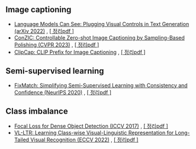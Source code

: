 
## Image captioning
- [Language Models Can See: Plugging Visual Controls in Text Generation  (arXiv 2022)](https://arxiv.org/ftp/arxiv/papers/2001/2001.07685.pdf) , 
[[ 정리pdf ]](https://github.com/hyeda1/Paper_review/blob/main/Zero-shot%20captioning/%EB%85%BC%EB%AC%B8%EC%A0%95%EB%A6%AC_Language%20Models%20Can%20See_%20Plugging%20Visual%20Controls%20in%20Text%20Generation.pdf)
- [ConZIC: Controllable Zero-shot Image Captioning by Sampling-Based Polishing (CVPR 2023)](https://arxiv.org/ftp/arxiv/papers/2001/2001.07685.pdf) , [[ 정리pdf ]](https://github.com/hyeda1/Paper_review/blob/main/Zero-shot%20captioning/%EB%85%BC%EB%AC%B8%EC%A0%95%EB%A6%AC_ConZIC_%20Controllable%20Zero-shot%20Image%20Captioning%20by%20Sampling-Based%20Polishing.pdf)
- [ClipCap: CLIP Prefix for Image Captioning]([https://arxiv.org/ftp/arxiv/papers/2001/2001.07685.pdf](https://arxiv.org/pdf/2111.09734.pdf)) , [[ 정리pdf ]](https://github.com/hyeda1/Paper_review/blob/main/Zero-shot%20captioning/%EB%85%BC%EB%AC%B8%EC%A0%95%EB%A6%AC_ConZIC_%20Controllable%20Zero-shot%20Image%20Captioning%20by%20Sampling-Based%20Polishing.pdf)


## Semi-supervised learning
- [FixMatch: Simplifying Semi-Supervised Learning with Consistency and Confidence (NeurIPS 2020)](https://arxiv.org/ftp/arxiv/papers/2001/2001.07685.pdf) , [[ 정리pdf ]](https://github.com/hyeda1/Paper_review/blob/main/semi-supervised%20learning/%EB%85%BC%EB%AC%B8%EC%A0%95%EB%A6%AC_FixMatch_%20Simplifying%20Semi-Supervised%20Learning%20with%20Consistency%20and%20Confidence.pdf)


## Class imbalance
- [Focal Loss for Dense Object Detection (ICCV 2017)](https://arxiv.org/ftp/arxiv/papers/2001/2001.07685.pdf) , [[ 정리pdf ]](https://github.com/hyeda1/Paper_review/blob/main/Class%20imbalance/%EB%85%BC%EB%AC%B8%EC%A0%95%EB%A6%AC_Focal%20Loss%20for%20Dense%20Object%20Detection.pdf)
- [VL-LTR: Learning Class-wise Visual-Linguistic Representation for Long-Tailed Visual Recognition (ECCV 2022)](https://arxiv.org/ftp/arxiv/papers/2001/2001.07685.pdf) , [[ 정리pdf ]](https://github.com/hyeda1/Paper_review/blob/main/Class%20imbalance/%EB%85%BC%EB%AC%B8%EC%A0%95%EB%A6%AC_VL-LTR_%20Learning%20Class-wise%20Visual-Linguistic%20Representation%20for%20Long-Tailed%20Visual%20Recognition.pdf)


